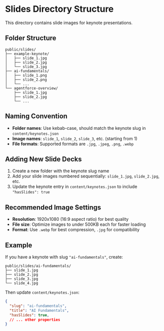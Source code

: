 # Slides Directory Structure

This directory contains slide images for keynote presentations.

## Folder Structure

```
public/slides/
├── example-keynote/
│   ├── slide_1.jpg
│   ├── slide_2.jpg
│   └── slide_3.jpg
├── ai-fundamentals/
│   ├── slide_1.png
│   ├── slide_2.png
│   └── ...
└── agentforce-overview/
    ├── slide_1.jpg
    ├── slide_2.jpg
    └── ...
```

## Naming Convention

- **Folder names**: Use kebab-case, should match the keynote slug in `content/keynotes.json`
- **Image names**: `slide_1`, `slide_2`, `slide_3`, etc. (starting from 1)
- **File formats**: Supported formats are `.jpg`, `.jpeg`, `.png`, `.webp`

## Adding New Slide Decks

1. Create a new folder with the keynote slug name
2. Add your slide images numbered sequentially: `slide_1.jpg`, `slide_2.jpg`, etc.
3. Update the keynote entry in `content/keynotes.json` to include `"hasSlides": true`

## Recommended Image Settings

- **Resolution**: 1920x1080 (16:9 aspect ratio) for best quality
- **File size**: Optimize images to under 500KB each for faster loading
- **Format**: Use `.webp` for best compression, `.jpg` for compatibility

## Example

If you have a keynote with slug `"ai-fundamentals"`, create:
```
public/slides/ai-fundamentals/
├── slide_1.jpg
├── slide_2.jpg
├── slide_3.jpg
└── slide_4.jpg
```

Then update `content/keynotes.json`:
```json
{
  "slug": "ai-fundamentals",
  "title": "AI Fundamentals",
  "hasSlides": true,
  // ... other properties
}
```